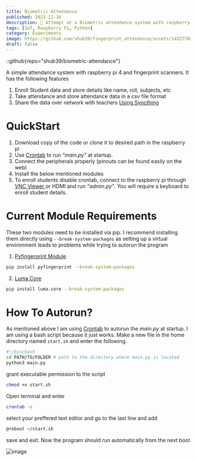 ```yaml
---
title: Biometric Attendance
published: 2023-12-16
description: 👾 Attempt at a Biometric attendance system with raspberry pi. Written in Rust 
tags: [IoT, Raspberry Pi, Python]
category: Experiments
image: https://github.com/shub39/fingerprint_attendance/assets/143277026/77be40a7-a433-4962-ad2a-fb686d6630e4
draft: false
---
```


::github{repo="shub39/biometric-attendance"}

A simple attendance system with raspberry pi 4 and fingerprint scanners. It has the following features

1. Enroll Student data and store details like name, roll, subjects, etc
2. Take attendance and store attendance data in a csv file format
3. Share the data over network with teachers <a href="https://syncthing.net/">Using Syncthing</a>


# QuickStart

1. Download copy of the code or clone it to desired path in the raspberry pi
2. Use <a href="https://linuxhandbook.com/crontab/">Crontab</a> to run *"main.py"* at startup.
3. Connect the peripherals properly (pinouts can be found easily on the web)
4. Install the below mentioned modules
5. To enroll students disable crontab, connect to the raspberry pi through <a href="https://www.realvnc.com/en/connect/download/viewer/">VNC Viewer </a> or HDMI and run *"admin.py"*. You will require a keyboard to enroll student details.


# Current Module Requirements
These two modules need to be installed via pip. I recommend installing them directly using `--break-system-packages` as setting up a virtual environment leads to problems while trying to autorun the program
1. <a href="https://pypi.org/project/pyfingerprint/">Pyfingerprint Module</a>
```bash
pip install pyfingerprint --break-system-packages
```
2. <a href="https://pypi.org/project/luma.core/">Luma Core</a>
```bash
pip install luma.core --break-system-packages
```
# How To Autorun?
As mentioned above I am using <a href="https://linuxhandbook.com/crontab/">Crontab</a> to autorun the *main.py* at startup. I am using a bash script because it just works. Make a new file in the home directory named `start.sh` and enter the following.
```bash
#!/bin/bash
cd PATH/TO/FOLDER # path to the directory where main.py is located
python3 main.py 
```
grant executable permission to the script
```bash
chmod +x start.sh
```
Open terminal and enter
```bash
crontab -e
```
select your preffered text editor and go to the last line and add
```bash
@reboot ~/start.sh
```
save and exit. Now the program should run automatically from the next boot

![image](https://github.com/shub39/fingerprint_attendance/assets/143277026/83a091b0-aa2a-4414-b10d-03398c2db51b)